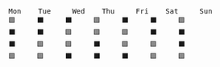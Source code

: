 <pre>
Mon    Tue     Wed    Thu     Fri    Sat     Sun
🟩     ⬛     ⬛     🟩     ⬛     ⬛     🟩
⬛     ⬛     🟩     🟩     🟩     ⬛     ⬛
⬛     🟩     🟩     ⬛     🟩     🟩     ⬛
🟩     🟩     ⬛     ⬛     ⬛     🟩     🟩
</pre>

<!---
Umerkhokhar29/Umerkhokhar29 is a ✨ special ✨ repository because its `README.md` (this file) appears on your GitHub profile.
You can click the Preview link to take a look at your changes.
--->
